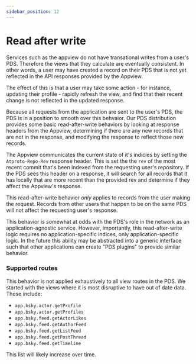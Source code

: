 ```yaml
---
sidebar_position: 12
---
```


# Read after write

Services such as the appview do not have transational writes from a user's PDS. Therefore the views that they calculate are eventually consistent. In other words, a user may have created a record on their PDS that is not yet reflected in the API responses provided by the Appview.

The effect of this is that a user may take some action - for instance, updating their profile - rapidly refresh the view, and find that their recent change is not reflected in the updated response.

Because all requests from the application are sent to the user's PDS, the PDS is in a position to smooth over this behvaior. Our PDS distribution provides some basic read-after-write behaviors by looking at response headers from the Appview, determining if there are any new records that are not in the response, and modifying the response to reflect those new records.

The Appview communicates the current state of it's indicies by setting the `Atproto-Repo-Rev` response header. This is set the the `rev` of the most recent commit that's been indexed from the requesting user's repository. If the PDS sees this header on a response, it will search for all records that it has locally that are more recent than the provided rev and determine if they affect the Appview's response.

This read-after-write behavior _only_ applies to records from the user making the request. Records from other users that happen to be on the same PDS will not affect the requesting user's response.

This behavior is somewhat at odds with the PDS's role in the network as an application-agnostic service. However, importantly, this read-after-write logic requires no application-specific indices, only application-specific logic. In the future this ability may be abstracted into a generic interface such that other applications can create "PDS plugins" to provide similar behavior.

### Supported routes

This behavior is not applied exhaustively to all view routes in the PDS. We started with the views where it is most disruptive to have out of date data. Those include:

- `app.bsky.actor.getProfile`
- `app.bsky.actor.getProfiles`
- `app.bsky.feed.getActorLikes`
- `app.bsky.feed.getAuthorFeed`
- `app.bsky.feed.getListFeed`
- `app.bsky.feed.getPostThread`
- `app.bsky.feed.getTimeline`

This list will likely increase over time.